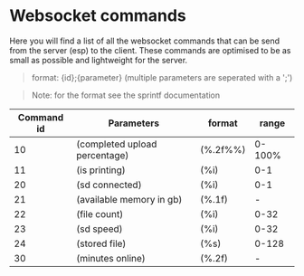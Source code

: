 # Websocket commands

Here you will find a list of all the websocket commands that can be send from the server (esp) to the client. These commands are optimised to be as small as possible and lightweight for the server.

 > format: {id};{parameter} (multiple parameters are seperated with a ';')

 > Note: for the format see the sprintf documentation

| Command id | Parameters |  format | range  |
|  --------  |   -------  | ------- | ------ |
| 10  |  (completed upload percentage)   | (%.2f%%) | 0-100% |
| 11  | (is printing)    | (%i) | 0-1 |
| 20  | (sd connected) | (%i) | 0-1 |
| 21  | (available memory in gb)    | (%.1f) | - |
| 22  | (file count)    | (%i) | 0-32 |
| 23  | (sd speed)    | (%i) | 0-32 |
| 24  | (stored file)    | (%s) | 0-128 |
| 30  | (minutes online)    | (%.2f) | - |